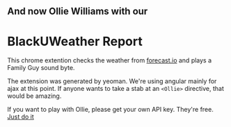 And now Ollie Williams with our
-------------
BlackUWeather Report
=============

This chrome extention checks the weather from [forecast.io](http://developer.forecast.io) and plays a Family Guy sound byte.

The extension was generated by yeoman. We're using angular mainly for ajax at this point. If anyone wants to take a stab at an ```<Ollie>``` directive, that would be amazing.

If you want to play with Ollie, please get your own API key. They're free. [Just do it](http://developer.forecast.io)
